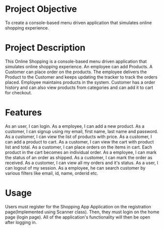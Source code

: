 # Project Objective
To create a console-based menu driven application that simulates online shopping experience.

# Project Description
This Online Shopping is a console-based menu driven application that simulates online shopping experience. An employee can add Products. A Customer can place order on the products. The employee delivers the Product to the Customer and keeps updating the tracker to track the orders placed. Employee maintains products in the system. Customer has a order history and can also view products from categories and can add it to cart for checkout.

# Features
As an user, I can login. As a employee, I can add a new product. As a customer, I can signup using my email, first name, last name and password. As a customer, I can view the list of products with price. As a customer, I can add a product to cart. As a customer, I can view the cart with product list and total. As a customer, I can place orders on the items in cart. Each product in the cart becomes an individual order. As a employee, I can mark the status of an order as shipped. As a customer, I can mark the order as received. As a customer, I can view all my orders and it's status. As a user, I can logout of my session. As a employee, he can search customer by various filters like email, id, name, orderid etc.

# Usage
Users must register for the Shopping App Application on the registration page(Implemented using Scanner class). Then, they must login on the home page (login page). All of the application's functionality will then be open after logging in.